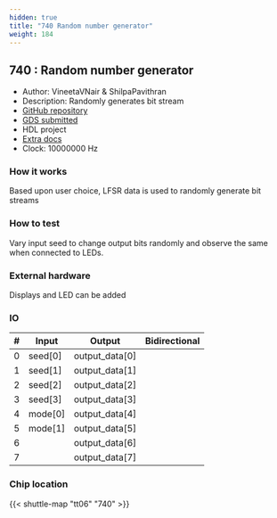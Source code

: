 ```yaml
---
hidden: true
title: "740 Random number generator"
weight: 184
---
```


## 740 : Random number generator

* Author: VineetaVNair & ShilpaPavithran
* Description: Randomly generates bit stream
* [GitHub repository](https://github.com/vinizz/tt06-RNG)
* [GDS submitted](https://github.com/vinizz/tt06-RNG/actions/runs/8755179782)
* HDL project
* [Extra docs](None)
* Clock: 10000000 Hz

<!---

This file is used to generate your project datasheet. Please fill in the information below and delete any unused
sections.

You can also include images in this folder and reference them in the markdown. Each image must be less than
512 kb in size, and the combined size of all images must be less than 1 MB.
-->


### How it works

Based upon user choice, LFSR data is used to randomly generate bit streams

### How to test

Vary input seed to change output bits randomly and observe the same when connected to LEDs.

### External hardware

Displays and LED can be added


### IO

| # | Input          | Output         | Bidirectional   |
| - | -------------- | -------------- | --------------- |
| 0 | seed[0] | output_data[0] |  |
| 1 | seed[1] | output_data[1] |  |
| 2 | seed[2] | output_data[2] |  |
| 3 | seed[3] | output_data[3] |  |
| 4 | mode[0] | output_data[4] |  |
| 5 | mode[1] | output_data[5] |  |
| 6 |  | output_data[6] |  |
| 7 |  | output_data[7] |  |

### Chip location

{{< shuttle-map "tt06" "740" >}}
